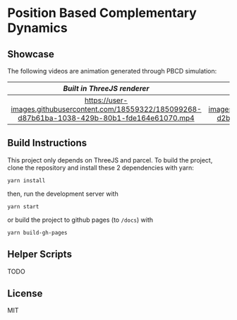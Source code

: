 # Position Based Complementary Dynamics



## Showcase

The following videos are animation generated through PBCD simulation:

*Built in ThreeJS renderer* | *fully rendered in Blender Cycles*
:---:|:---:
https://user-images.githubusercontent.com/18559322/185099268-d87b61ba-1038-429b-80b1-fde164e61070.mp4|https://user-images.githubusercontent.com/18559322/185096949-d2ba5b2d-79f1-41b3-a596-d6ca390e769f.mp4






## Build Instructions

This project only depends on ThreeJS and parcel. To build the project, clone the repository and install these 2 dependencies with yarn:

`yarn install`

then, run the development server with 

`yarn start`



or build the project to github pages (to `/docs`) with 

`yarn build-gh-pages`


## Helper Scripts

TODO


## License

MIT
